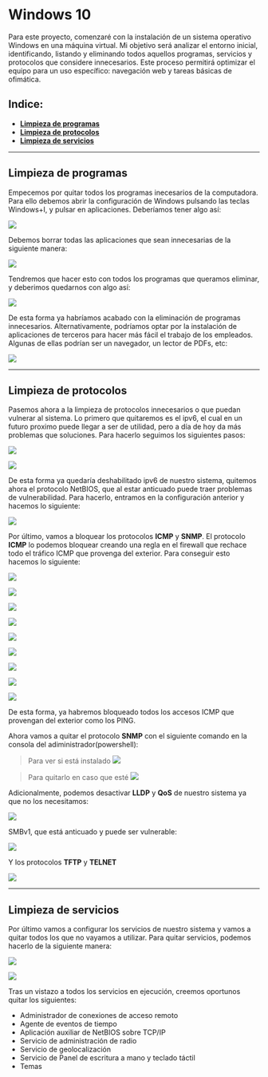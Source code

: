 # Windows 10

Para este proyecto, comenzaré con la instalación de un sistema operativo Windows en una máquina virtual. Mi objetivo será analizar el entorno inicial, identificando, listando y eliminando todos aquellos programas, servicios y protocolos que considere innecesarios. Este proceso permitirá optimizar el equipo para un uso específico: navegación web y tareas básicas de ofimática.

## Indice:

- [**Limpieza de programas**](#limpieza-de-programas)
- [**Limpieza de protocolos**](#limpieza-de-protocolos)
- [**Limpieza de servicios**](#limpieza-de-servicios)

---
## Limpieza de programas

Empecemos por quitar todos los programas inecesarios de la computadora. Para ello debemos abrir la configuración de Windows pulsando las teclas Windows+I, y pulsar en aplicaciones. Deberíamos tener algo así:

![](/images/1.png)

Debemos borrar todas las aplicaciones que sean innecesarias de la siguiente manera:

![](/images/2.png)

Tendremos que hacer esto con todos los programas que queramos eliminar, y deberimos quedarnos con algo así:

![](/images/3.png)

De esta forma ya habríamos acabado con la eliminación de programas innecesarios. Alternativamente, podríamos optar por la instalación de aplicaciones de terceros para hacer más fácil el trabajo de los empleados. Algunas de ellas podrían ser un navegador, un lector de PDFs, etc:

![](/images/4.png)

---
## Limpieza de protocolos

Pasemos ahora a la limpieza de protocolos innecesarios o que puedan vulnerar al sistema. Lo primero que quitaremos es el ipv6, el cual en un futuro proximo puede llegar a ser de utilidad, pero a día de hoy da más problemas que soluciones. Para hacerlo seguimos los siguientes pasos:

![](/images/5.png)

![](/images/6.png)

De esta forma ya quedaría deshabilitado ipv6 de nuestro sistema, quitemos ahora el protocolo NetBIOS, que al estar anticuado puede traer problemas de vulnerabilidad. Para hacerlo, entramos en la configuración anterior y hacemos lo siguiente:

![](/images/7.png)

Por último, vamos a bloquear los protocolos **ICMP** y **SNMP**. El protocolo **ICMP** lo podemos bloquear creando una regla en el firewall que rechace todo el tráfico ICMP que provenga del exterior. Para conseguir esto hacemos lo siguiente:

![](/images/8.png)

![](/images/9.png)

![](/images/10.png)

![](/images/11.png)

![](/images/12.png)

![](/images/13.png)

![](/images/14.png)

![](/images/15.png)

![](/images/16.png)

De esta forma, ya habremos bloqueado todos los accesos ICMP que provengan del exterior como los PING.

Ahora vamos a quitar el protocolo **SNMP** con el siguiente comando en la consola del adiministrador(powershell):

>Para ver si está instalado
![](/images/18.png)

>Para quitarlo en caso que esté
![](/images/19.png)

Adicionalmente, podemos desactivar **LLDP** y **QoS** de nuestro sistema ya que no los necesitamos:

![](/images/20.png)

SMBv1, que está anticuado y puede ser vulnerable:

![](/images/21.png)

Y los protocolos **TFTP** y **TELNET**

![](/images/22.png)

---
## Limpieza de servicios

Por último vamos a configurar los servicios de nuestro sistema y vamos a quitar todos los que no vayamos a utilizar. Para quitar servicios, podemos hacerlo de la siguiente manera: 

![](/images/23.png)

![](/images/24.png)

Tras un vistazo a todos los servicios en ejecución, creemos oportunos quitar los siguientes:

- Administrador de conexiones de acceso remoto
- Agente de eventos de tiempo
- Aplicación auxiliar de NetBIOS sobre TCP/IP
- Servicio de administración de radio
- Servicio de geolocalización
- Servicio de Panel de escritura a mano y teclado táctil
- Temas